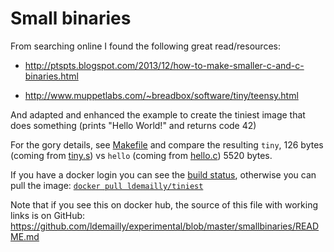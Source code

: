 # Small binaries

From searching online I found the following great read/resources:

* http://ptspts.blogspot.com/2013/12/how-to-make-smaller-c-and-c-binaries.html

* http://www.muppetlabs.com/~breadbox/software/tiny/teensy.html

And adapted and enhanced the example to create the tiniest image that does something (prints "Hello World!" and returns code 42)

For the gory details, see [Makefile](Makefile) and compare the resulting `tiny`, 126 bytes (coming from [tiny.s](tiny.s)) vs `hello` (coming from [hello.c](hello.c)) 5520 bytes.

If you have a docker login you can see the [build status](https://cloud.docker.com/swarm/ldemailly/repository/docker/ldemailly/tiniest/builds), otherwise you can pull the image: [`docker pull ldemailly/tiniest`](https://hub.docker.com/r/ldemailly/tiniest/)

Note that if you see this on docker hub, the source of this file with working links is on GitHub: https://github.com/ldemailly/experimental/blob/master/smallbinaries/README.md

